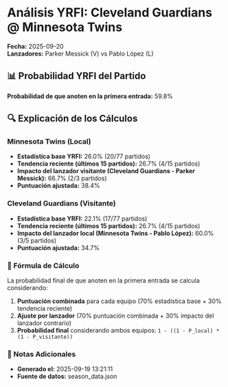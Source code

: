# Análisis YRFI: Cleveland Guardians @ Minnesota Twins

**Fecha:** 2025-09-20  
**Lanzadores:** Parker Messick (V) vs Pablo López (L)

## 📊 Probabilidad YRFI del Partido

**Probabilidad de que anoten en la primera entrada:** 59.8%

## 🔍 Explicación de los Cálculos

### Minnesota Twins (Local)
- **Estadística base YRFI:** 26.0% (20/77 partidos)
- **Tendencia reciente (últimos 15 partidos):** 26.7% (4/15 partidos)
- **Impacto del lanzador visitante (Cleveland Guardians - Parker Messick):** 66.7% (2/3 partidos)
- **Puntuación ajustada:** 38.4%

### Cleveland Guardians (Visitante)
- **Estadística base YRFI:** 22.1% (17/77 partidos)
- **Tendencia reciente (últimos 15 partidos):** 26.7% (4/15 partidos)
- **Impacto del lanzador local (Minnesota Twins - Pablo López):** 60.0% (3/5 partidos)
- **Puntuación ajustada:** 34.7%

### 📝 Fórmula de Cálculo

La probabilidad final de que anoten en la primera entrada se calcula considerando:
1. **Puntuación combinada** para cada equipo (70% estadística base + 30% tendencia reciente)
2. **Ajuste por lanzador** (70% puntuación combinada + 30% impacto del lanzador contrario)
3. **Probabilidad final** considerando ambos equipos: `1 - ((1 - P_local) * (1 - P_visitante))`

### 📌 Notas Adicionales

- **Generado el:** 2025-09-19 13:21:11
- **Fuente de datos:** season_data.json
